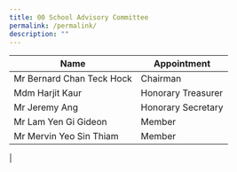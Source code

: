 ```yaml
---
title: 00 School Advisory Committee
permalink: /permalink/
description: ""
---
```




| Name | Appointment
| -------- | --------
| Mr Bernard Chan Teck Hock   | Chairman
| Mdm Harjit Kaur   | Honorary Treasurer
| Mr Jeremy Ang   | Honorary Secretary| Mr Ee Kuo-Ren   | Member
| Mr Lam Yen Gi Gideon   | Member
|  Mr Mervin Yeo Sin Thiam   | Member
| 